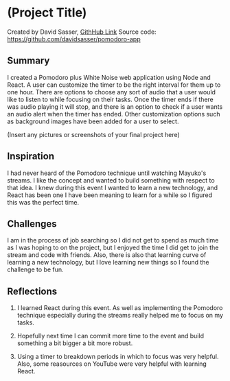 # (Project Title)

Created by David Sasser, [GithHub Link](https://github.com/davidsasser)
Source code: https://github.com/davidsasser/pomodoro-app

## Summary

I created a Pomodoro plus White Noise web application using Node and React. A user can customize the timer to be the right interval for them up to one hour. There are options to choose any sort of audio that a user would like to listen to while focusing on their tasks. Once the timer ends if there was audio playing it will stop, and there is an option to check if a user wants an audio alert when the timer has ended. Other customization options such as background images have been added for a user to select.

(Insert any pictures or screenshots of your final project here)

## Inspiration

I had never heard of the Pomodoro technique until watching Mayuko's streams. I like the concept and wanted to build something with respect to that idea. I knew during this event I wanted to learn a new technology, and React has been one I have been meaning to learn for a while so I figured this was the perfect time.

## Challenges

I am in the process of job searching so I did not get to spend as much time as I was hoping to on the project, but I enjoyed the time I did get to join the stream and code with friends. Also, there is also that learning curve of learning a new technology, but I love learning new things so I found the challenge to be fun.

## Reflections

1. I learned React during this event. As well as implementing the Pomodoro technique especially during the streams really helped me to focus on my tasks.

2. Hopefully next time I can commit more time to the event and build something a bit bigger a bit more robust.

3. Using a timer to breakdown periods in which to focus was very helpful. Also, some reasources on YouTube were very helpful with learning React.
